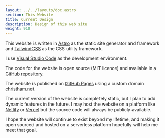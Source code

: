```yaml
---
layout: ../../layouts/doc.astro
section: This Website
title: Current Design
description: Design of this web site
weight: 910
---
```


This website is written in [Astro](https://astro.build) as the static site
generator and framework and [TailwindCSS](https://tailwindcss.com) as the
CSS utility framework.

I use [Visual Studio Code](https://code.visualstudio.com)
as the development environment.

The code for the website is open source (MIT licence) and available in a
[GitHub repository](https://github.com/ChristineTham/christinetham.github.io).

The website is published on [GitHub Pages](https://pages.github.com) using a
custom domain [christham.net](https://christham.net).

The current version of the website is completely static, but I plan to add
dynamic features in the future. I may host the website on a platform like
[Netlify](https://www.netlify.com) or [Vercel](https://vercel.com/dashboard)
but the source code will always be publicly available.

I hope the website will continue to exist beyond my lifetime, and making it
open sourced and hosted on a serverless platform hopefully will help me meet
that goal.

